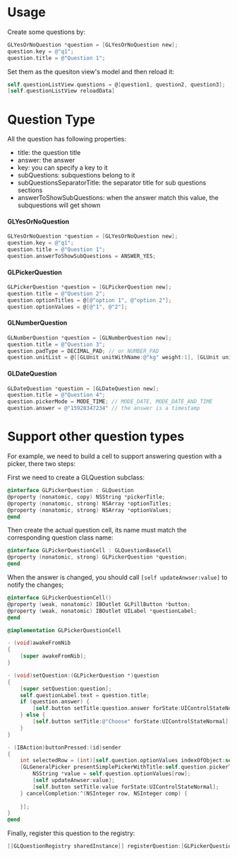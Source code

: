 # Usage
Create some questions by:
```objective-c
GLYesOrNoQuestion *question = [GLYesOrNoQuestion new];
question.key = @"q1";
question.title = @"Question 1";
```

Set them as the quesiton view's model and then reload it:
```objective-c
self.questionListView.questions = @[question1, question2, question3];
[self.questionListView reloadData]
```

# Question Type
All the question has following properties:

* title: the question title
* answer: the answer
* key: you can specify a key to it
* subQuestions: subquestions belong to it
* subQuestionsSeparatorTitle: the separator title for sub questions sections
* answerToShowSubQuestions: when the answer match this value, the subquestions will get shown

 

#### GLYesOrNoQuestion
```objective-c
GLYesOrNoQuestion *question = [GLYesOrNoQuestion new];
question.key = @"q1";
question.title = @"Question 1";
question.answerToShowSubQuestions = ANSWER_YES;
```

#### GLPickerQuestion
```objective-c
GLPickerQuestion *question = [GLPickerQuestion new];
question.title = @"Question 2";
question.optionTitles = @[@"option 1", @"option 2"];
question.optionValues = @[@"1", @"2"];
```

#### GLNumberQuestion
```objective-c
GLNumberQuestion *question = [GLNumberQuestion new];
question.title = @"Question 3";
question.padType = DECIMAL_PAD; // or NUMBER_PAD
question.unitList = @[[GLUnit unitWithName:@"kg" weight:1], [GLUnit unitWithName:@"lb" weight:2]];
```

#### GLDateQuestion
```objective-c
GLDateQuestion *question = [GLDateQuestion new];
question.title = @"Question 4";
question.pickerMode = MODE_TIME; // MODE_DATE, MODE_DATE_AND_TIME
question.answer = @"15928347234" // the answer is a timestamp
```
# Support other question types
For example, we need to build a cell to support answering question with a picker, there two steps:

First we need to create a GLQuestion subclass:
```objective-c
@interface GLPickerQuestion : GLQuestion
@property (nonatomic, copy) NSString *pickerTitle;
@property (nonatomic, strong) NSArray *optionTitles;
@property (nonatomic, strong) NSArray *optionValues;
@end
```

Then create the actual question cell, its name must match the corresponding question class name:
```objective-c
@interface GLPickerQuestionCell : GLQuestionBaseCell
@property (nonatomic, strong) GLPickerQuestion *question;
@end
```


When the answer is changed, you should call `[self updateAnwser:value]` to notify the changes;

```objective-c
@interface GLPickerQuestionCell()
@property (weak, nonatomic) IBOutlet GLPillButton *button;
@property (weak, nonatomic) IBOutlet UILabel *questionLabel;
@end

@implementation GLPickerQuestionCell

- (void)awakeFromNib
{
    [super awakeFromNib];
}

- (void)setQuestion:(GLPickerQuestion *)question
{
    [super setQuestion:question];
    self.questionLabel.text = question.title;
    if (question.answer) {
        [self.button setTitle:question.answer forState:UIControlStateNormal];
    } else {
        [self.button setTitle:@"Choose" forState:UIControlStateNormal];
    }
}

- (IBAction)buttonPressed:(id)sender
{
    int selectedRow = (int)[self.question.optionValues indexOfObject:self.question.answer];
    [GLGeneralPicker presentSimplePickerWithTitle:self.question.pickerTitle rows:self.question.optionTitles selectedRow:selectedRow showCancel:YES withAnimation:YES doneCompletion:^(NSInteger row, NSInteger comp) {
        NSString *value = self.question.optionValues[row];
        [self updateAnwser:value];
        [self.button setTitle:value forState:UIControlStateNormal];
    } cancelCompletion:^(NSInteger row, NSInteger comp) {
        
    }];
}
@end
```

Finally, register this question to the registry:
```objective-c
[[GLQuestionRegistry sharedInstance]] registerQuestion:[GLPickerQuestion class]];
```


